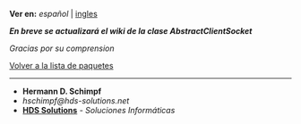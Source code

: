 **Ver en:** _español_ | [ingles](http://code.google.com/p/javaclassesrepository/wiki/AbstractClientSocket?tm=6&wl=en)

**_En breve se actualizará el wiki de la clase AbstractClientSocket_**

_Gracias por su comprension_

[Volver a la lista de paquetes](http://code.google.com/p/javaclassesrepository/wiki/packages?tm=6&wl=es)

---

  * **Hermann D. Schimpf**
  * _hschimpf@hds-solutions.net_
  * **[HDS Solutions](http://hds-solutions.net)** - _Soluciones Informáticas_